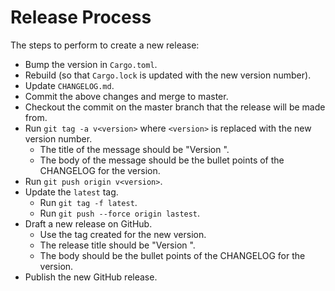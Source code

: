 # Release Process

The steps to perform to create a new release:

- Bump the version in `Cargo.toml`.
- Rebuild (so that `Cargo.lock` is updated with the new version number).
- Update `CHANGELOG.md`.
- Commit the above changes and merge to master.
- Checkout the commit on the master branch that the release will be made from.
- Run `git tag -a v<version>` where `<version>` is replaced with the new version number.
    - The title of the message should be "Version <version>".
    - The body of the message should be the bullet points of the CHANGELOG for the version.
- Run `git push origin v<version>`.
- Update the `latest` tag.
    - Run `git tag -f latest`.
    - Run `git push --force origin lastest`.
- Draft a new release on GitHub.
    - Use the tag created for the new version. 
    - The release title should be "Version <version>".
    - The body should be the bullet points of the CHANGELOG for the version.
- Publish the new GitHub release.
